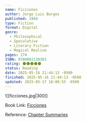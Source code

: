 ```yaml
---
name: Ficciones
author: Jorge Luis Borges
published: 1944
type: Fiction
format: Digital
genre:
  - Philosophical
  - Speculative
  - Literary Fiction
  - Magical Realism
pages: 174
ISBN: 9780802130303
rating: 🌑🌑🌑🌑🌑
status: Reading
date: 2025-05-16 21:44:13 -0500
finished: 2025-05-16 21:44:13 -0500
updated: 2025-05-17 18:00:55 -0500
---
```


![[ficciones.jpg|300]]

Book Link: [Ficciones](https://www.goodreads.com/book/show/426504.Ficciones)

Reference: [Chapter Summaries](https://en.wikipedia.org/wiki/Ficciones#Contents)